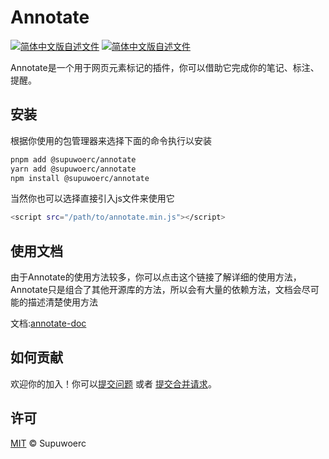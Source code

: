 # Annotate
<p>
  <a href="./README_CN.md"><img alt="简体中文版自述文件" src="https://img.shields.io/badge/简体中文-d9d9d9"></a>
  <a href="./README.md"><img alt="简体中文版自述文件" src="https://img.shields.io/badge/English-d9d9d9"></a>
</p>

Annotate是一个用于网页元素标记的插件，你可以借助它完成你的笔记、标注、提醒。
<br/>

## 安装
根据你使用的包管理器来选择下面的命令执行以安装
```bash
pnpm add @supuwoerc/annotate
yarn add @supuwoerc/annotate
npm install @supuwoerc/annotate
```
当然你也可以选择直接引入js文件来使用它
```bash
<script src="/path/to/annotate.min.js"></script>
```

## 使用文档

由于Annotate的使用方法较多，你可以点击这个链接了解详细的使用方法，Annotate只是组合了其他开源库的方法，所以会有大量的依赖方法，文档会尽可能的描述清楚使用方法

文档:[annotate-doc](https://github.com/supuwoerc/annotate)

## 如何贡献

欢迎你的加入！你可以[提交问题](https://github.com/supuwoerc/annotate/issues/new) 或者 [提交合并请求](https://github.com/supuwoerc/annotate/compare)。

## 许可

[MIT](LICENSE) © Supuwoerc


 